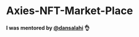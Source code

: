 ﻿# Axies-NFT-Market-Place

#### I was mentored by <a href="https://github.com/dansalahi">@dansalahi</a> 👌
